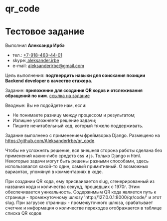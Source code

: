 # qr_code
<h1>Тестовое задание</h1>
<p>
Выполнил <b>Александр Ирбэ</b><ul>
	<li>тел.: <a href="tel:+79184634401">+7-918-463-44-01</a></li>
	<li>skype:<a href="skype:aleksander.irbe"> aleksander.irbe</a></li>
	<li>e-mail: <a href="mailto:aleksanderirbe@gmail.com"> aleksanderirbe@gmail.com</a></li></ul>
</p>
<p>
Цель выполнения: <b>подтвердить навыки для соискания позиции Backend developer в качестве стажера</b>.</p>
<p>Задание: <b>приложение для создания QR кодов и отслеживания обращений по ним</b>. <a href="https://docs.google.com/document/d/1MzaRZ6h9vWTbTM7GXS6b9q4-pNV-fWhXe96VxxfpmGU/edit?usp=sharing">ссылка на задание</a></p>

<p>
Вводные:	Вы не подойдете нам, если:<ul>

<li>Не понимаете разницу между процессом и результатом;</li>
<li>Излишне усложняете решение задачи;</li>
<li>Пишите нечитабельный код, который тяжело поддерживать.</li></ul>
</p>

<p>
Задание выполнено с применением фреймворка Django. Размещено на <a href="https://github.com/AleksanderIrbe/qr_code"> https://github.com/AleksanderIrbe/qr_code</a>.
</p>
<p>Чтобы не усложнять решение, вся внешняя сторона работы сделана без применений каких-либо средств css и js. Только Django и html. Некоторые задачи могут быть решены разными способами, здесь использовался какой-то один, самый примитивный. О возможных вариантах, упомянул в комментариях в коде.</p>
<p>При создании QR кода, ему присваивается slug, сгенерированный из названия кода и количества секунд, прошедших с 1970г. Этим обеспечивается уникальность. Содержимым QR кода является путь к странице - промежуточному шлюзу 'http://127.0.0.1:8000/qr/code/' и этот slug. При загрузке страницы - промежуточного шлюза, срабатывает счетчик и информация о количестве переходов отображается в таблице списка QR кодов</p>
